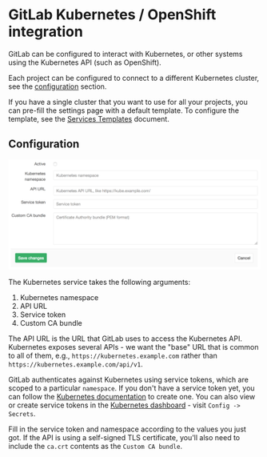 # GitLab Kubernetes / OpenShift integration

GitLab can be configured to interact with Kubernetes, or other systems using the
Kubernetes API (such as OpenShift).

Each project can be configured to connect to a different Kubernetes cluster, see
the [configuration](#configuration) section.

If you have a single cluster that you want to use for all your projects,
you can pre-fill the settings page with a default template. To configure the
template, see the [Services Templates](services-templates.md) document.

## Configuration

![Kubernetes configuration settings](img/kubernetes_configuration.png)

The Kubernetes service takes the following arguments:

1. Kubernetes namespace
1. API URL
1. Service token
1. Custom CA bundle

The API URL is the URL that GitLab uses to access the Kubernetes API. Kubernetes
exposes several APIs - we want the "base" URL that is common to all of them,
e.g., `https://kubernetes.example.com` rather than `https://kubernetes.example.com/api/v1`.

GitLab authenticates against Kubernetes using service tokens, which are
scoped to a particular `namespace`. If you don't have a service token yet,
you can follow the
[Kubernetes documentation](http://kubernetes.io/docs/user-guide/service-accounts/)
to create one. You can also view or create service tokens in the
[Kubernetes dashboard](http://kubernetes.io/docs/user-guide/ui/) - visit
`Config -> Secrets`.

Fill in the service token and namespace according to the values you just got.
If the API is using a self-signed TLS certificate, you'll also need to include
the `ca.crt` contents as the `Custom CA bundle`.
